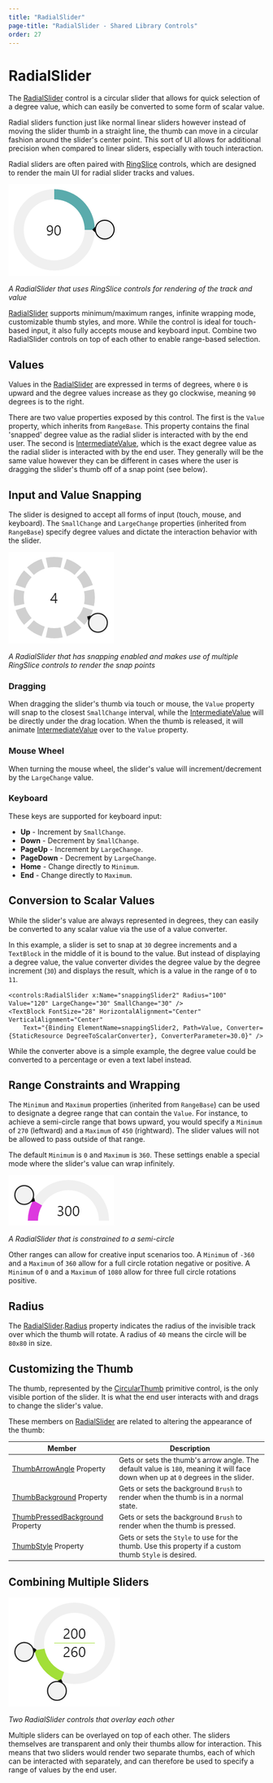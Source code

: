 ```yaml
---
title: "RadialSlider"
page-title: "RadialSlider - Shared Library Controls"
order: 27
---
```

# RadialSlider

The [RadialSlider](xref:@ActiproUIRoot.Controls.RadialSlider) control is a circular slider that allows for quick selection of a degree value, which can easily be converted to some form of scalar value.

Radial sliders function just like normal linear sliders however instead of moving the slider thumb in a straight line, the thumb can move in a circular fashion around the slider's center point.  This sort of UI allows for additional precision when compared to linear sliders, especially with touch interaction.

Radial sliders are often paired with [RingSlice](ringslice.md) controls, which are designed to render the main UI for radial slider tracks and values.

![Screenshot](../images/radialslider-intro.png)

*A RadialSlider that uses RingSlice controls for rendering of the track and value*

[RadialSlider](xref:@ActiproUIRoot.Controls.RadialSlider) supports minimum/maximum ranges, infinite wrapping mode, customizable thumb styles, and more.  While the control is ideal for touch-based input, it also fully accepts mouse and keyboard input.  Combine two RadialSlider controls on top of each other to enable range-based selection.

## Values

Values in the [RadialSlider](xref:@ActiproUIRoot.Controls.RadialSlider) are expressed in terms of degrees, where `0` is upward and the degree values increase as they go clockwise, meaning `90` degrees is to the right.

There are two value properties exposed by this control.  The first is the `Value` property, which inherits from `RangeBase`.  This property contains the final 'snapped' degree value as the radial slider is interacted with by the end user.  The second is [IntermediateValue](xref:@ActiproUIRoot.Controls.RadialSlider.IntermediateValue), which is the exact degree value as the radial slider is interacted with by the end user.  They generally will be the same value however they can be different in cases where the user is dragging the slider's thumb off of a snap point (see below).

## Input and Value Snapping

The slider is designed to accept all forms of input (touch, mouse, and keyboard).  The `SmallChange` and `LargeChange` properties (inherited from `RangeBase`) specify degree values and dictate the interaction behavior with the slider.

![Screenshot](../images/radialslider-snapping.png)

*A RadialSlider that has snapping enabled and makes use of multiple RingSlice controls to render the snap points*

### Dragging

When dragging the slider's thumb via touch or mouse, the `Value` property will snap to the closest `SmallChange` interval, while the [IntermediateValue](xref:@ActiproUIRoot.Controls.RadialSlider.IntermediateValue) will be directly under the drag location.  When the thumb is released, it will animate [IntermediateValue](xref:@ActiproUIRoot.Controls.RadialSlider.IntermediateValue) over to the `Value` property.

### Mouse Wheel

When turning the mouse wheel, the slider's value will increment/decrement by the `LargeChange` value.

### Keyboard

These keys are supported for keyboard input:

- **Up** - Increment by `SmallChange`.
- **Down** - Decrement by `SmallChange`.
- **PageUp** - Increment by `LargeChange`.
- **PageDown** - Decrement by `LargeChange`.
- **Home** - Change directly to `Minimum`.
- **End** - Change directly to `Maximum`.

## Conversion to Scalar Values

While the slider's value are always represented in degrees, they can easily be converted to any scalar value via the use of a value converter.

In this example, a slider is set to snap at `30` degree increments and a `TextBlock` in the middle of it is bound to the value.  But instead of displaying a degree value, the value converter divides the degree value by the degree increment (`30`) and displays the result, which is a value in the range of `0` to `11`.

```xaml
<controls:RadialSlider x:Name="snappingSlider2" Radius="100" Value="120" LargeChange="30" SmallChange="30" />
<TextBlock FontSize="28" HorizontalAlignment="Center" VerticalAlignment="Center" 
	Text="{Binding ElementName=snappingSlider2, Path=Value, Converter={StaticResource DegreeToScalarConverter}, ConverterParameter=30.0}" />
```

While the converter above is a simple example, the degree value could be converted to a percentage or even a text label instead.

## Range Constraints and Wrapping

The `Minimum` and `Maximum` properties (inherited from `RangeBase`) can be used to designate a degree range that can contain the `Value`.  For instance, to achieve a semi-circle range that bows upward, you would specify a `Minimum` of `270` (leftward) and a `Maximum` of `450` (rightward).  The slider values will not be allowed to pass outside of that range.

The default `Minimum` is `0` and `Maximum` is `360`.  These settings enable a special mode where the slider's value can wrap infinitely.

![Screenshot](../images/radialslider-semi-circle.png)

*A RadialSlider that is constrained to a semi-circle*

Other ranges can allow for creative input scenarios too.  A `Minimum` of `-360` and a `Maximum` of `360` allow for a full circle rotation negative or positive.  A `Minimum` of `0` and a `Maximum` of `1080` allow for three full circle rotations positive.

## Radius

The [RadialSlider](xref:@ActiproUIRoot.Controls.RadialSlider).[Radius](xref:@ActiproUIRoot.Controls.RadialSlider.Radius) property indicates the radius of the invisible track over which the thumb will rotate.  A radius of `40` means the circle will be `80x80` in size.

## Customizing the Thumb

The thumb, represented by the [CircularThumb](xref:@ActiproUIRoot.Controls.Primitives.CircularThumb) primitive control, is the only visible portion of the slider.  It is what the end user interacts with and drags to change the slider's value.

These members on [RadialSlider](xref:@ActiproUIRoot.Controls.RadialSlider) are related to altering the appearance of the thumb:

| Member | Description |
|-----|-----|
| [ThumbArrowAngle](xref:@ActiproUIRoot.Controls.RadialSlider.ThumbArrowAngle) Property | Gets or sets the thumb's arrow angle.  The default value is `180`, meaning it will face down when up at `0` degrees in the slider. |
| [ThumbBackground](xref:@ActiproUIRoot.Controls.RadialSlider.ThumbBackground) Property | Gets or sets the background `Brush` to render when the thumb is in a normal state. |
| [ThumbPressedBackground](xref:@ActiproUIRoot.Controls.RadialSlider.ThumbPressedBackground) Property | Gets or sets the background `Brush` to render when the thumb is pressed. |
| [ThumbStyle](xref:@ActiproUIRoot.Controls.RadialSlider.ThumbStyle) Property | Gets or sets the `Style` to use for the thumb.  Use this property if a custom thumb `Style` is desired. |

## Combining Multiple Sliders

![Screenshot](../images/radialslider-multiple-sliders.png)

*Two RadialSlider controls that overlay each other*

Multiple sliders can be overlayed on top of each other.  The sliders themselves are transparent and only their thumbs allow for interaction.  This means that two sliders would render two separate thumbs, each of which can be interacted with separately, and can therefore be used to specify a range of values by the end user.
